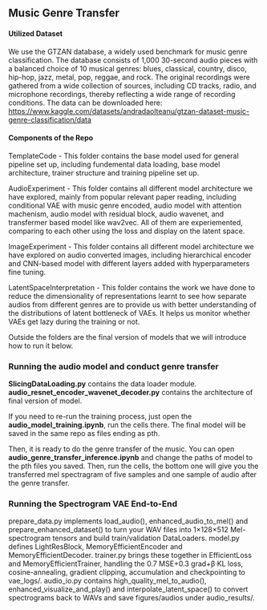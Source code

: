 ## Music Genre Transfer
#### Utilized Dataset
We use the GTZAN database, a widely used benchmark for music genre classification. The database consists of 1,000 30-second audio pieces with a balanced choice of 10 musical genres: blues, classical, country, disco, hip-hop, jazz, metal, pop, reggae, and rock. The original recordings were gathered from a wide collection of sources, including CD tracks, radio, and microphone recordings, thereby reflecting a wide range of recording conditions. The data can be downloaded here: 
https://www.kaggle.com/datasets/andradaolteanu/gtzan-dataset-music-genre-classification/data

#### Components of the Repo
TemplateCode - This folder contains the base model used for general pipeline set up, including fundemental data loading, base model architecture, trainer structure and training pipeline set up. 

AudioExperiment - This folder contains all different model architecture we have explored, mainly from popular relevant paper reading, including conditional VAE with music genre encoded, audio model with attention machenism, audio model with residual block, audio wavenet, and transfermer based model like wav2vec. All of them are experiemented, comparing to each other using the loss and display on the latent space. 

ImageExperiment - This folder contains all different model architecture we have explored on audio converted images, including hierarchical encoder and CNN-based model with different layers added with hyperparameters fine tuning. 

LatentSpaceInterpretation - This folder contains the work we have done to reduce the dimensionality of representations learnt to see how separate audios from different genres are to provide us with better understanding of the distributions of latent bottleneck of VAEs. It helps us monitor whether VAEs get lazy during the training or not. 

Outside the folders are the final version of models that we will introduce how to run it below. 


### Running the audio model and conduct genre transfer
**SlicingDataLoading.py** contains the data loader module. **audio_resnet_encoder_wavenet_decoder.py** contains the architecture of final version of model. 

If you need to re-run the training process, just open the **audio_model_training.ipynb**, run the cells there. The final model will be saved in the same repo as files ending as pth. 

Then, it is ready to do the genre transfer of the music. You can open **audio_genre_transfer_inference.ipynb** and change the paths of model to the pth files you saved. Then, run the cells, the bottom one will give you the transferred mel spectragram of five samples and one sample of audio after the genre transfer. 


### Running the Spectrogram VAE End-to-End
prepare_data.py implements load_audio(), enhanced_audio_to_mel() and prepare_enhanced_dataset() to turn your WAV files into 1×128×512 Mel-spectrogram tensors and build train/validation DataLoaders. model.py defines LightResBlock, MemoryEfficientEncoder and MemoryEfficientDecoder. trainer.py brings these together in EfficientLoss and MemoryEfficientTrainer, handling the 0.7 MSE+0.3 grad+β·KL loss, cosine-annealing, gradient clipping, accumulation and checkpointing to vae_logs/. audio_io.py contains high_quality_mel_to_audio(), enhanced_visualize_and_play() and interpolate_latent_space() to convert spectrograms back to WAVs and save figures/audios under audio_results/.

